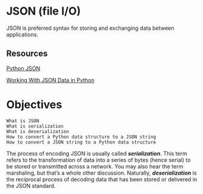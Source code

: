 # JSON (file I/O)

JSON is preferred syntax for storing and exchanging data between applications.

## Resources

[Python JSON](https://www.w3schools.com/python/python_json.asp)

[Working With JSON Data in Python](https://realpython.com/python-json/)




# Objectives

    What is JSON
    What is serialization
    What is deserialization
    How to convert a Python data structure to a JSON string
    How to convert a JSON string to a Python data structure



The process of encoding JSON is usually called ***serialization***. This term refers to the transformation of data into a series of bytes (hence serial) to be stored or transmitted across a network. You may also hear the term marshaling, but that’s a whole other discussion. Naturally, ***deserialization*** is the reciprocal process of decoding data that has been stored or delivered in the JSON standard.